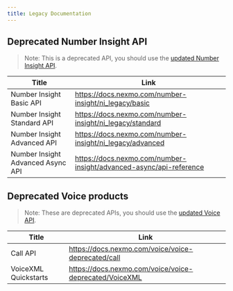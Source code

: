 ```yaml
---
title: Legacy Documentation
---
```


## Deprecated Number Insight API

> Note: This is a deprecated API, you should use the [updated Number Insight API](/number-insight).

Title | Link
-- | --
Number Insight Basic API | <https://docs.nexmo.com/number-insight/ni_legacy/basic>
Number Insight Standard API | <https://docs.nexmo.com/number-insight/ni_legacy/standard>
Number Insight Advanced API | <https://docs.nexmo.com/number-insight/ni_legacy/advanced>
Number Insight Advanced Async API | <https://docs.nexmo.com/number-insight/advanced-async/api-reference>

## Deprecated Voice products

> Note: These are deprecated APIs, you should use the [updated Voice API](/voice).

Title | Link
-- | --
Call API | <https://docs.nexmo.com/voice/voice-deprecated/call>
VoiceXML Quickstarts | <https://docs.nexmo.com/voice/voice-deprecated/VoiceXML>
